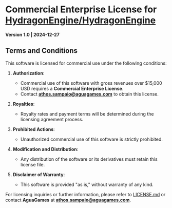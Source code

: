 # Commercial Enterprise License for [HydragonEngine/HydragonEngine](https://github.com/Agua-Games/HydragonEngine)

**Version 1.0 | 2024-12-27**

## Terms and Conditions

This software is licensed for commercial use under the following conditions:

1. **Authorization**:
   - Commercial use of this software with gross revenues over $15,000 USD requires a **Commercial Enterprise License**.
   - Contact **athos.sampaio@aguagames.com** to obtain this license.

2. **Royalties**:
   - Royalty rates and payment terms will be determined during the licensing agreement process.

3. **Prohibited Actions**:
   - Unauthorized commercial use of this software is strictly prohibited.

4. **Modification and Distribution**:
   - Any distribution of the software or its derivatives must retain this license file.

5. **Disclaimer of Warranty**:
   - This software is provided "as is," without warranty of any kind.

For licensing inquiries or further information, please refer to [LICENSE.md](./LICENSE.md) or contact **AguaGames** at **athos.sampaio@aguagames.com**.